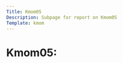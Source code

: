 ```yaml
---
Title: Kmom05
Description: Subpage for report on Kmom05
Template: kmom
---
```


Kmom05:
==================
